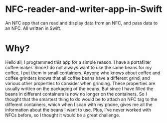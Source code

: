 # NFC-reader-and-writer-app-in-Swift
An NFC app that can read and display data from an NFC, and pass data to an NFC. All written in Swift.

# Why?

Hello all,
I programmed this app for a simple reason. I have a portafilter coffee maker. Since I do not always want to use the same beans for my coffee, I put them in small containers. Anyone who knows about coffee and coffee grinders knows that all coffee beans have a different grind, and various other properties to consider when grinding. These properties are usually written on the packaging of the beans. But since I have filled the beans in different containers is now no longer on the containers. So I thought that the smartest thing to do would be to attach an NFC tag to the different containers, which when I scan with my phone, gives me all the information about the beans I want to use. Plus, I've never worked with NFCs before, so I thought it would be a great challenge.




